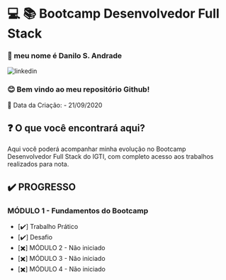 # :computer: :books: Bootcamp Desenvolvedor Full Stack

### :man: meu nome é Danilo S. Andrade

![linkedin](https://www.linkedin.com/in/daniloandrade47/)

### :blush: Bem vindo ao meu repositório Github!

:date: Data da Criação: - 21/09/2020

## :question: O que você encontrará aqui?

Aqui você poderá acompanhar minha evolução no Bootcamp Desenvolvedor Full Stack do IGTI, com completo acesso aos trabalhos realizados para nota.

## :heavy_check_mark: PROGRESSO

### MÓDULO 1 - Fundamentos do Bootcamp

- [:heavy_check_mark:] Trabalho Prático
- [:heavy_check_mark:] Desafio
- [:heavy_multiplication_x:] MÓDULO 2 - Não iniciado
- [:heavy_multiplication_x:] MÓDULO 3 - Não iniciado
- [:heavy_multiplication_x:] MÓDULO 4 - Não iniciado
